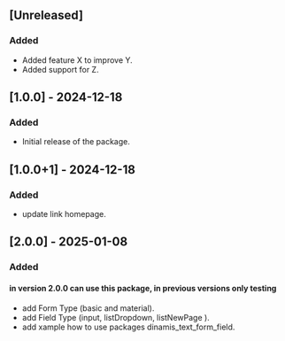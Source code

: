 ## [Unreleased]
### Added
- Added feature X to improve Y.
- Added support for Z.

## [1.0.0] - 2024-12-18
### Added
- Initial release of the package.

## [1.0.0+1] - 2024-12-18
### Added
- update link homepage.

## [2.0.0] - 2025-01-08
### Added 
#### in version 2.0.0 can use this package, in previous versions only testing
- add Form Type (basic and material).
- add Field Type (input, listDropdown, listNewPage ).
- add xample how to use packages dinamis_text_form_field.
